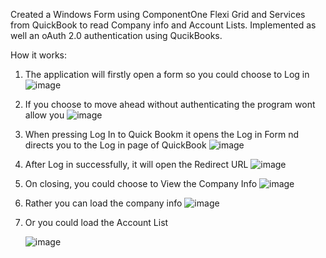 Created a Windows Form using ComponentOne Flexi Grid and Services from QuickBook to read Company info and Account Lists. 
Implemented as well an oAuth 2.0 authentication using QucikBooks. 

How it works:
1. The application will firstly open a form so you could choose to Log in
![image](https://github.com/rexhinahoxha/QuickBookAccountList/assets/61978953/d79e6bd9-4d12-476b-8dcb-da134f0f4ce5)

2. If you choose to move ahead without authenticating the program wont allow you
![image](https://github.com/rexhinahoxha/QuickBookAccountList/assets/61978953/79ae08c7-4e05-4acf-a339-049d2bea5b0c)

3. When pressing Log In to Quick Bookm it opens the Log in Form nd directs you to the Log in page of QuickBook
![image](https://github.com/rexhinahoxha/QuickBookAccountList/assets/61978953/023d0172-02f6-4a14-a2af-d6d03a08d184)

4. After Log in successfully, it will open the Redirect URL
![image](https://github.com/rexhinahoxha/QuickBookAccountList/assets/61978953/b590cb8d-a302-4187-92ac-6fe88a594e9f)

5. On closing, you could choose to View the Company Info
![image](https://github.com/rexhinahoxha/QuickBookAccountList/assets/61978953/5e647e49-986f-484c-9712-d76fc8ad3e0f)

6. Rather you can load the company info
![image](https://github.com/rexhinahoxha/QuickBookAccountList/assets/61978953/2c99f773-4360-4469-afe3-80d825a4d2ee)

7. Or you could load the Account List

   ![image](https://github.com/rexhinahoxha/QuickBookAccountList/assets/61978953/4438cc10-6cd9-47f2-9544-34ca1cbb4f3d)
